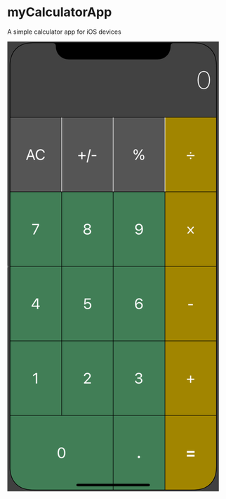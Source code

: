 # myCalculatorApp
A simple calculator app for iOS devices


![alt text](https://github.com/konstantinoschristop/myCalculatorApp/blob/main/CalculatorApp.png?raw=true)
